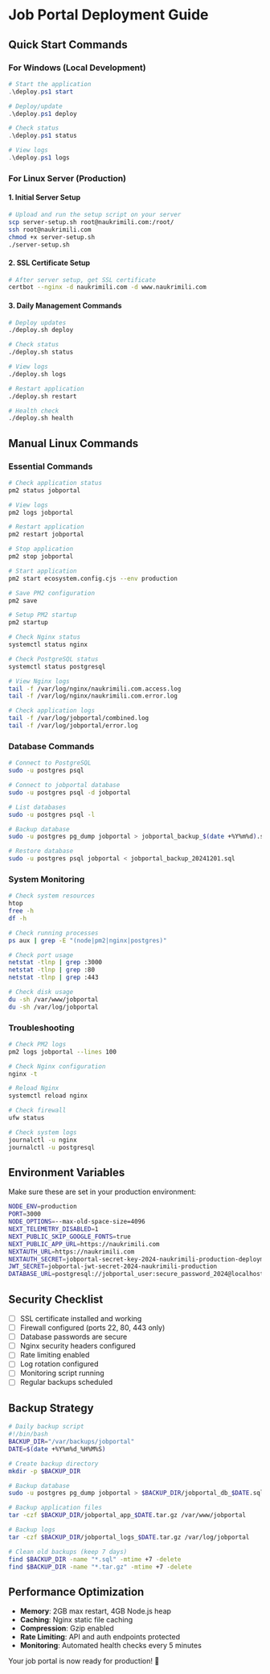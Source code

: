 # Job Portal Deployment Guide

## Quick Start Commands

### For Windows (Local Development)
```powershell
# Start the application
.\deploy.ps1 start

# Deploy/update
.\deploy.ps1 deploy

# Check status
.\deploy.ps1 status

# View logs
.\deploy.ps1 logs
```

### For Linux Server (Production)

#### 1. Initial Server Setup
```bash
# Upload and run the setup script on your server
scp server-setup.sh root@naukrimili.com:/root/
ssh root@naukrimili.com
chmod +x server-setup.sh
./server-setup.sh
```

#### 2. SSL Certificate Setup
```bash
# After server setup, get SSL certificate
certbot --nginx -d naukrimili.com -d www.naukrimili.com
```

#### 3. Daily Management Commands
```bash
# Deploy updates
./deploy.sh deploy

# Check status
./deploy.sh status

# View logs
./deploy.sh logs

# Restart application
./deploy.sh restart

# Health check
./deploy.sh health
```

## Manual Linux Commands

### Essential Commands
```bash
# Check application status
pm2 status jobportal

# View logs
pm2 logs jobportal

# Restart application
pm2 restart jobportal

# Stop application
pm2 stop jobportal

# Start application
pm2 start ecosystem.config.cjs --env production

# Save PM2 configuration
pm2 save

# Setup PM2 startup
pm2 startup

# Check Nginx status
systemctl status nginx

# Check PostgreSQL status
systemctl status postgresql

# View Nginx logs
tail -f /var/log/nginx/naukrimili.com.access.log
tail -f /var/log/nginx/naukrimili.com.error.log

# Check application logs
tail -f /var/log/jobportal/combined.log
tail -f /var/log/jobportal/error.log
```

### Database Commands
```bash
# Connect to PostgreSQL
sudo -u postgres psql

# Connect to jobportal database
sudo -u postgres psql -d jobportal

# List databases
sudo -u postgres psql -l

# Backup database
sudo -u postgres pg_dump jobportal > jobportal_backup_$(date +%Y%m%d).sql

# Restore database
sudo -u postgres psql jobportal < jobportal_backup_20241201.sql
```

### System Monitoring
```bash
# Check system resources
htop
free -h
df -h

# Check running processes
ps aux | grep -E "(node|pm2|nginx|postgres)"

# Check port usage
netstat -tlnp | grep :3000
netstat -tlnp | grep :80
netstat -tlnp | grep :443

# Check disk usage
du -sh /var/www/jobportal
du -sh /var/log/jobportal
```

### Troubleshooting
```bash
# Check PM2 logs
pm2 logs jobportal --lines 100

# Check Nginx configuration
nginx -t

# Reload Nginx
systemctl reload nginx

# Check firewall
ufw status

# Check system logs
journalctl -u nginx
journalctl -u postgresql
```

## Environment Variables

Make sure these are set in your production environment:

```bash
NODE_ENV=production
PORT=3000
NODE_OPTIONS=--max-old-space-size=4096
NEXT_TELEMETRY_DISABLED=1
NEXT_PUBLIC_SKIP_GOOGLE_FONTS=true
NEXT_PUBLIC_APP_URL=https://naukrimili.com
NEXTAUTH_URL=https://naukrimili.com
NEXTAUTH_SECRET=jobportal-secret-key-2024-naukrimili-production-deployment
JWT_SECRET=jobportal-jwt-secret-2024-naukrimili-production
DATABASE_URL=postgresql://jobportal_user:secure_password_2024@localhost:5432/jobportal
```

## Security Checklist

- [ ] SSL certificate installed and working
- [ ] Firewall configured (ports 22, 80, 443 only)
- [ ] Database passwords are secure
- [ ] Nginx security headers configured
- [ ] Rate limiting enabled
- [ ] Log rotation configured
- [ ] Monitoring script running
- [ ] Regular backups scheduled

## Backup Strategy

```bash
# Daily backup script
#!/bin/bash
BACKUP_DIR="/var/backups/jobportal"
DATE=$(date +%Y%m%d_%H%M%S)

# Create backup directory
mkdir -p $BACKUP_DIR

# Backup database
sudo -u postgres pg_dump jobportal > $BACKUP_DIR/jobportal_db_$DATE.sql

# Backup application files
tar -czf $BACKUP_DIR/jobportal_app_$DATE.tar.gz /var/www/jobportal

# Backup logs
tar -czf $BACKUP_DIR/jobportal_logs_$DATE.tar.gz /var/log/jobportal

# Clean old backups (keep 7 days)
find $BACKUP_DIR -name "*.sql" -mtime +7 -delete
find $BACKUP_DIR -name "*.tar.gz" -mtime +7 -delete
```

## Performance Optimization

- **Memory**: 2GB max restart, 4GB Node.js heap
- **Caching**: Nginx static file caching
- **Compression**: Gzip enabled
- **Rate Limiting**: API and auth endpoints protected
- **Monitoring**: Automated health checks every 5 minutes

Your job portal is now ready for production! 🚀